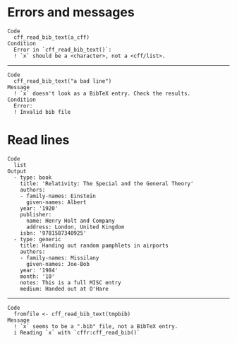 # Errors and messages

    Code
      cff_read_bib_text(a_cff)
    Condition
      Error in `cff_read_bib_text()`:
      ! `x` should be a <character>, not a <cff/list>.

---

    Code
      cff_read_bib_text("a bad line")
    Message
      ! `x` doesn't look as a BibTeX entry. Check the results.
    Condition
      Error:
      ! Invalid bib file

# Read lines

    Code
      list
    Output
      - type: book
        title: 'Relativity: The Special and the General Theory'
        authors:
        - family-names: Einstein
          given-names: Albert
        year: '1920'
        publisher:
          name: Henry Holt and Company
          address: London, United Kingdom
        isbn: '9781587340925'
      - type: generic
        title: Handing out random pamphlets in airports
        authors:
        - family-names: Missilany
          given-names: Joe-Bob
        year: '1984'
        month: '10'
        notes: This is a full MISC entry
        medium: Handed out at O'Hare

---

    Code
      fromfile <- cff_read_bib_text(tmpbib)
    Message
      ! `x` seems to be a ".bib" file, not a BibTeX entry.
      i Reading `x` with `cffr:cff_read_bib()`

